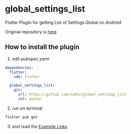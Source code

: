 # global_settings_list

Flutter Plugin for getting List of Settings.Global on Android

Original repository is [here](https://github.com/projo27/global_settings_list)

## How to install the plugin

1. edit _pubspec.yaml_

```yaml
dependencies:
  flutter:
    sdk: flutter

  global_settings_list:
    git:
      url: https://github.com/sadtx/global_settings_list
      ref: master
```

2. run on terminal

```bash
flutter pub get
```

3. and read the [Example Links](https://pub.dev/packages/global_settings_list#-example-tab-)
